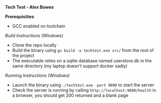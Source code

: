 **Tech Test - Alex Bowes**

**Prerequisities**

- GCC enabled on toolchain

*Build Instructions (Windows)*

- Clone the repo locally
- Build the binary using `go build -o techtest.exe src/` from the root of the project
- The executable relies on a sqlite database named userstore.db in the same directory (my laptop doesn't support docker sadly)

*Running Instructions (Windows)*

- Launch the binary using `./techtest.exe -port 9090` to start the server
- Check the server is running by calling `http://localhost:9090/health` in a browser, you should get 200 returned and a blank page
